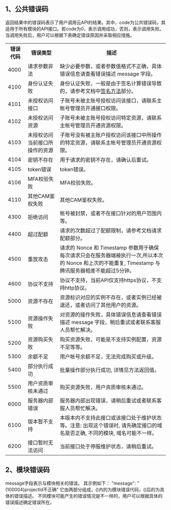 ##  1、公共错误码
返回结果中的错误码表示了用户调用云API的结果。其中，code为公共错误码，其适用于所有模块的API接口。若code为0，表示调用成功，否则，表示调用失败。当调用失败后，用户可以根据下表确定错误原因并采取相应措施。

<table class="t">
<tbody><tr>
<th> <b>错误代码</b>
</th><th> <b>错误类型</b>
</th><th> <b>描述</b>
</th></tr>
<tr>
<td> 4000
</td><td> 请求参数非法
</td><td> 缺少必要参数，或者参数值格式不正确，具体错误信息请查看错误描述 message 字段。
</td></tr>
<tr>
<td> 4100
</td><td> 身份认证失败
</td><td> 身份认证失败，一般是由于签名计算错误导致的，请参考文档中<a href="https://www.qcloud.com/document/api/213/6984" title="签名方法">签名方法</a>部分。
</td></tr>
<tr>
<td> 4101
</td><td> 未授权访问接口
</td><td> 子账号未被主账号授权访问该接口，请联系主帐号管理员开通接口权限。
</td></tr>
<tr>
<td> 4102
</td><td> 未授权访问资源
</td><td> 子账号未被主账号授权访问特定资源，请联系主帐号管理员开通资源权限。
</td></tr>
<tr>
<td> 4103
</td><td> 未授权访问当前接口所操作的资源
</td><td> 子账号没有被主账户授权访问该接口中所操作的特定资源，请联系主帐号管理员开通资源权限。
</td></tr>
<tr>
<td> 4104
</td><td> 密钥不存在
</td><td> 用于请求的密钥不存在，请确认后重试。
</td></tr>
<tr>
<td> 4105
</td><td> token错误
</td><td> token错误。
</td></tr>
<tr>
<td> 4106
</td><td> MFA校验失败
</td><td> MFA校验失败。
</td></tr>
<tr>
<td> 4110
</td><td> 其他CAM鉴权失败
</td><td> 其他CAM鉴权失败。
</td></tr>
<tr>
<td> 4300
</td><td> 拒绝访问
</td><td> 帐号被封禁，或者不在接口针对的用户范围内等。
</td></tr>
<tr>
<td> 4400
</td><td> 超过配额
</td><td> 请求的次数超过了配额限制，请参考文档请求配额部分。
</td></tr>
<tr>
<td> 4500
</td><td> 重放攻击
</td><td> 请求的 Nonce 和 Timestamp 参数用于确保每次请求只会在服务器端被执行一次,所以本次的 Nonce 和上次的不能重复, Timestamp 与腾讯服务器相差不能超过5分钟。
</td></tr>
<tr>
<td> 4600
</td><td> 协议不支持
</td><td> 协议不支持，当前API仅支持https协议，不支持http协议。
</td></tr>
<tr>
<td> 5000
</td><td> 资源不存在
</td><td> 资源标识对应的实例不存在，或者实例已经被退还，或者访问了其他用户的资源。
</td></tr>
<tr>
<td> 5100
</td><td> 资源操作失败
</td><td> 对资源的操作失败，具体错误信息请查看错误描述 message 字段，稍后重试或者联系客服人员帮忙解决。
</td></tr>
<tr>
<td> 5200
</td><td> 资源购买失败
</td><td> 购买资源失败，可能是不支持实例配置，资源不足等等。
</td></tr>
<tr>
<td> 5300
</td><td> 余额不足
</td><td> 用户帐号余额不足，无法完成购买或升级。
</td></tr>
<tr>
<td> 5400
</td><td> 部分执行成功
</td><td> 批量操作部分执行成功, 详情见方法返回值。
</td></tr>
<tr>
<td> 5500
</td><td> 用户资质审核未通过
</td><td> 购买资源失败，用户资质审核未通过。
</td></tr>
<tr>
<td> 6000
</td><td> 服务器内部错误
</td><td> 服务器内部出现错误，请稍后重试或者联系客服人员帮忙解决。
</td></tr>
<tr>
<td> 6100
</td><td> 版本暂不支持
</td><td> 本版本内不支持此接口或该接口处于维护状态等。注意: 出现这个错误时, 请先确定接口的域名是否正确, 不同的模块, 域名可能不一样。
</td></tr>
<tr>
<td> 6200
</td><td> 接口暂时无法访问
</td><td> 当前接口处于停服维护状态，请稍后重试。
</td></tr></tbody></table>

## 2、模块错误码
message字段表示与模块相关的错误。
其示例如下：
"message": "(100004)projectId不正确"
它由两部分组成，()内的为模块错误代码，()后的为具体的错误描述。
不同模块可能产生的错误情况是不一样的，用户可以根据具体的错误描述确定错误所在。